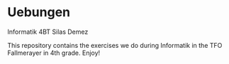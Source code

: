 # Uebungen
Informatik 4BT Silas Demez

This repository contains the exercises we do during Informatik in the TFO Fallmerayer in 4th grade. Enjoy!
